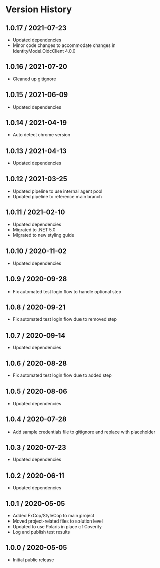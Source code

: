 # Version History

## 1.0.17 / 2021-07-23

- Updated dependencies
- Minor code changes to accommodate changes in IdentityModel.OidcClient 4.0.0

## 1.0.16 / 2021-07-20

- Cleaned up gitignore

## 1.0.15 / 2021-06-09

- Updated dependencies

## 1.0.14 / 2021-04-19

- Auto detect chrome version

## 1.0.13 / 2021-04-13

- Updated dependencies

## 1.0.12 / 2021-03-25

- Updated pipeline to use internal agent pool
- Updated pipeline to reference main branch

## 1.0.11 / 2021-02-10

- Updated dependencies
- Migrated to .NET 5.0
- Migrated to new styling guide

## 1.0.10 / 2020-11-02

- Updated dependencies

## 1.0.9 / 2020-09-28

- Fix automated test login flow to handle optional step

## 1.0.8 / 2020-09-21

- Fix automated test login flow due to removed step

## 1.0.7 / 2020-09-14

- Updated dependencies

## 1.0.6 / 2020-08-28

- Fix automated test login flow due to added step

## 1.0.5 / 2020-08-06

- Updated dependencies

## 1.0.4 / 2020-07-28

- Add sample credentials file to gitignore and replace with placeholder

## 1.0.3 / 2020-07-23

- Updated dependencies

## 1.0.2 / 2020-06-11

- Updated dependencies

## 1.0.1 / 2020-05-05

- Added FxCop/StyleCop to main project
- Moved project-related files to solution level
- Updated to use Polaris in place of Coverity
- Log and publish test results

## 1.0.0 / 2020-05-05

- Initial public release
